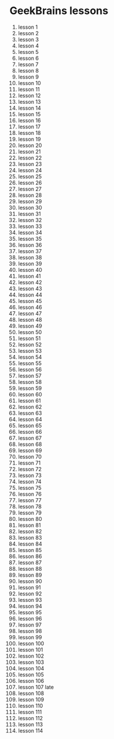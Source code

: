 # GeekBrains lessons

1. lesson 1  
2. lesson 2  
3. lesson 3
4. lesson 4
5. lesson 5
6. lesson 6
7. lesson 7
8. lesson 8
9. lesson 9
10. lesson 10
11. lesson 11
12. lesson 12
13. lesson 13
14. lesson 14
15. lesson 15
16. lesson 16
17. lesson 17
18. lesson 18
19. lesson 19
20. lesson 20
21. lesson 21
22. lesson 22
23. lesson 23
24. lesson 24
25. lesson 25
26. lesson 26
27. lesson 27
28. lesson 28
29. lesson 29
30. lesson 30
31. lesson 31
32. lesson 32
33. lesson 33
34. lesson 34
35. lesson 35
36. lesson 36
37. lesson 37
38. lesson 38
39. lesson 39
40. lesson 40
41. lesson 41
42. lesson 42
43. lesson 43
44. lesson 44
45. lesson 45
46. lesson 46
47. lesson 47
48. lesson 48
49. lesson 49
50. lesson 50
51. lesson 51
52. lesson 52
53. lesson 53
54. lesson 54
55. lesson 55
56. lesson 56
57. lesson 57
58. lesson 58
59. lesson 59
60. lesson 60
61. lesson 61
62. lesson 62
63. lesson 63
64. lesson 64
65. lesson 65
66. lesson 66
67. lesson 67
68. lesson 68
69. lesson 69
70. lesson 70
71. lesson 71
72. lesson 72
73. lesson 73
74. lesson 74
75. lesson 75
76. lesson 76
77. lesson 77
78. lesson 78
79. lesson 79
80. lesson 80
81. lesson 81
82. lesson 82
83. lesson 83
84. lesson 84
85. lesson 85
86. lesson 86
87. lesson 87
88. lesson 88
89. lesson 89
90. lesson 90
91. lesson 91
92. lesson 92
93. lesson 93
94. lesson 94
95. lesson 95
96. lesson 96
97. lesson 97
98. lesson 98
99. lesson 99
100. lesson 100
101.  lesson 101
102. lesson 102
103. lesson 103
104. lesson 104
105. lesson 105
106. lesson 106
107. lesson 107 late
108. lesson 108
109. lesson 109
110. lesson 110
111. lesson 111
112. lesson 112
113. lesson 113
114. lesson 114
